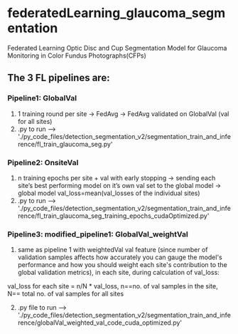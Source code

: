 # federatedLearning_glaucoma_segmentation
 Federated Learning Optic Disc and Cup Segmentation Model for Glaucoma Monitoring in Color Fundus Photographs(CFPs)

## The 3 FL pipelines are:

### Pipeline1: GlobalVal
1. 1 training round per site -> FedAvg -> FedAvg validated on GlobalVal (val for all sites)
2. .py to run --> './py_code_files/detection_segmentation_v2/segmentation_train_and_inference/fl_train_glaucoma_seg.py'
   
### Pipeline2: OnsiteVal
1. n training epochs per site + val with early stopping -> sending each site’s best performing model on it’s own val set to the global model -> global model val_loss=mean(val_losses of the individual sites)
2. .py to run --> './py_code_files/detection_segmentation_v2/segmentation_train_and_inference/fl_train_glaucoma_seg_training_epochs_cudaOptimized.py'

### Pipeline3: modified_pipeline1: GlobalVal_weightVal
1. same as pipeline 1 with weightedVal val feature (since number of validation samples affects how accurately you can gauge the model's performance and how you should weight each site's contribution to the global validation metrics), in each site, during calculation of val_loss:

val_loss for each site = n/N * val_loss,
n==no. of val samples in the site, N== total no. of val samples for all sites

2. .py file to run --> './py_code_files/detection_segmentation_v2/segmentation_train_and_inference/globalVal_weighted_val_code_cuda_optimized.py'
